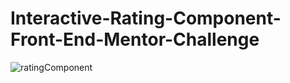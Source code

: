 # Interactive-Rating-Component-Front-End-Mentor-Challenge

![ratingComponent](https://user-images.githubusercontent.com/24496846/211171649-54264801-5afe-4ed3-9e5e-dca7e92d3ca2.gif)
